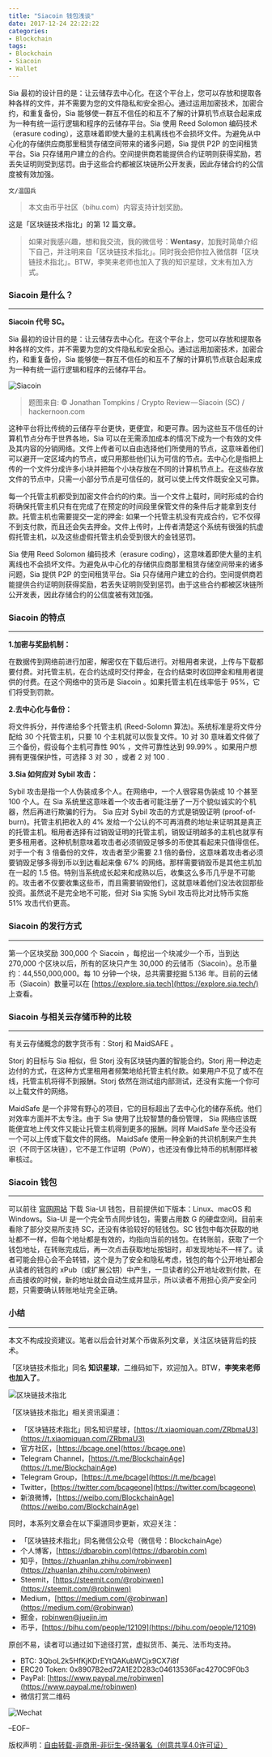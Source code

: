 ```yaml
---
title: "Siacoin 钱包浅谈"
date: 2017-12-24 22:22:22
categories:
- Blockchain
tags:
- Blockchain
- Siacoin
- Wallet
---
```

Sia 最初的设计目的是：让云储存去中心化。在这个平台上，您可以存放和提取各种各样的文件，并不需要为您的文件隐私和安全担心。通过运用加密技术，加密合约，和重复备份，Sia 能够使一群互不信任的和互不了解的计算机节点联合起来成为一种有统一运行逻辑和程序的云储存平台。Sia 使用 Reed Solomon 编码技术（erasure coding），这意味着即使大量的主机离线也不会损坏文件。为避免从中心化的存储供应商那里租赁存储空间带来的诸多问题，Sia 提供 P2P 的空间租赁平台。Sia 只存储用户建立的合约。空间提供商若能提供合约证明则获得奖励，若丢失证明则受到惩罚。由于这些合约都被区块链所公开发表，因此存储合约的公信度被有效加强。
<!-- more -->

`文/温国兵`

> 本文由币乎社区（bihu.com）内容支持计划奖励。

这是「区块链技术指北」的第 12 篇文章。

> 如果对我感兴趣，想和我交流，我的微信号：**Wentasy**，加我时简单介绍下自己，并注明来自「区块链技术指北」。同时我会把你拉入微信群「区块链技术指北」。BTW，李笑来老师也加入了我的知识星球，文末有加入方式。

### Siacoin 是什么？
***

**Siacoin 代号 SC。**

Sia 最初的设计目的是：让云储存去中心化。在这个平台上，您可以存放和提取各种各样的文件，并不需要为您的文件隐私和安全担心。通过运用加密技术，加密合约，和重复备份，Sia 能够使一群互不信任的和互不了解的计算机节点联合起来成为一种有统一运行逻辑和程序的云储存平台。

![Siacoin](https://i.imgur.com/KedYD7P.jpg)

> 题图来自: © Jonathan Tompkins / Crypto Review — Siacoin (SC) / hackernoon.com

这种平台将比传统的云储存平台更快，更便宜，和更可靠。因为这些互不信任的计算机节点分布于世界各地，Sia 可以在无需添加成本的情况下成为一个有效的文件及其内容的分销网络。文件上传者可以自由选择他们所使用的节点，这意味着他们可以避开一定区域内的节点，或只用那些他们认为可信的节点。去中心化是指把上传的一个文件分成许多小块并把每个小块存放在不同的计算机节点上。在这些存放文件的节点中，只需一小部分节点是可信任的，就可以使上传文件既安全又可靠。

每一个托管主机都受到加密文件合约的约束。当一个文件上载时，同时形成的合约将确保托管主机只有在完成了在预定的时间段里保管文件的条件后才能拿到支付款。托管主机也需要提交一定的押金: 如果一个托管主机没有完成合约，它不仅得不到支付款，而且还会失去押金。文件上传时，上传者清楚这个系统有很强的抗虚假托管主机，以及这些虚假托管主机会受到很大的金钱惩罚。

Sia 使用 Reed Solomon 编码技术（erasure coding），这意味着即使大量的主机离线也不会损坏文件。为避免从中心化的存储供应商那里租赁存储空间带来的诸多问题，Sia 提供 P2P 的空间租赁平台。Sia 只存储用户建立的合约。空间提供商若能提供合约证明则获得奖励，若丢失证明则受到惩罚。由于这些合约都被区块链所公开发表，因此存储合约的公信度被有效加强。

### Siacoin 的特点
***

**1.加密与奖励机制：**

在数据传到网络前进行加密，解密仅在下载后进行。对租用者来说，上传与下载都要付费。对托管主机，在合约达成时交付押金，在合约结束时收回押金和租用者提供的付费。在这个网络中的货币是 Siacoin 。如果托管主机在线率低于 95%，它们将受到罚款。

**2.去中心化与备份：**

将文件拆分，并传递给多个托管主机 (Reed-Solomn 算法)。系统标准是将文件分配给 30 个托管主机，只要 10 个主机就可以恢复文件。10 对 30 意味着文件做了三个备份，假设每个主机可靠性 90% ，文件可靠性达到 99.99% 。如果用户想拥有更强保护性，可选择 3 对 30 ，或者 2 对 100 .

**3.Sia 如何应对 Sybil 攻击：**

Sybil 攻击是指一个人伪装成多个人。在网络中，一个人很容易伪装成 10 个甚至 100 个人。在 Sia 系统里这意味着一个攻击者可能注册了一万个貌似诚实的个机器，然后再进行欺骗的行为。 Sia 应对 Sybil 攻击的方式是销毁证明 (proof-of-burn)。托管主机把收入的 4% 发给一个公认的不可再消费的地址来证明其是真正的托管主机。租用者选择有过销毁证明的托管主机，销毁证明越多的主机也就享有更多租用者。这种机制意味着攻击者必须销毁足够多的币使其看起来只值得信任。对于一个有 3 倍备份的文件，攻击者至少需要 2.1 倍的备份，这意味着攻击者必须要销毁足够多得到币以到达看起来像 67% 的网络。那样需要销毁币是其他主机加在一起的 1.5 倍。特别当系统成长起来和成熟以后，收集这么多币几乎是不可能的。攻击者不仅要收集这些币，而且需要销毁他们，这就意味着他们没法收回那些投资。虽然说不是完全地不可能，但对 Sia 实施 Sybil 攻击将比对比特币实施 51% 攻击代价更高。

### Siacoin 的发行方式
***

第一个区块奖励 300,000 个 Siacoin ，每挖出一个块减少一个币，当到达 270,000 个区块以后，所有的区块只产生 30,000 的云储币（Siacoin）。总币量约：44,550,000,000。每 10 分钟一个块，总共需要挖掘 5.136 年。目前的云储币（Siacoin）数量可以在 [https://explore.sia.tech](https://explore.sia.tech/) 上查看。

### Siacoin 与相关云存储币种的比较
***

有关云存储概念的数字货币有：Storj 和 MaidSAFE 。

Storj 的目标与 Sia 相似，但 Storj 没有区块链内置的智能合约。Storj 用一种边走边付的方式，在这种方式里租用者频繁地给托管主机付款。如果用户不见了或不在线，托管主机将得不到报酬。Storj 依然在测试组内部测试，还没有实施一个你可以上载文件的网络。

MaidSafe 是一个非常有野心的项目，它的目标超出了去中心化的储存系统。他们对效率方面并不太专注。由于 Sia 使用了比较智慧的备份管理， Sia 网络应该既能便宜地上传文件又能让托管主机得到更多的报酬。同样 MaidSafe 至今还没有一个可以上传或下载文件的网络。 MaidSafe 使用一种全新的共识机制来产生共识（不同于区块链），它不是工作证明（PoW），也还没有像比特币的机制那样被审核过。

### Siacoin 钱包
***

可以前往 [官网网站](https://sia.tech/apps/) 下载 Sia-UI 钱包，目前提供如下版本：Linux、macOS 和 Windows。Sia-UI 是一个完全节点同步钱包，需要占用数 G 的硬盘空间。目前来看除了部分交易所支持 SC，还没有体验较好的轻钱包。SC 钱包中每次获取的地址都不一样，但每个地址都是有效的，均指向当前的钱包。在转账前，获取了一个钱包地址，在转账完成后，再一次点击获取地址按钮时，却发现地址不一样了。读者可能会担心会不会转错，这个是为了安全和隐私考虑，钱包的每个公开地址都会从读者的钱包的 xPub（或扩展公钥）中产生，一旦读者的公开地址收到付款，在点击接收的时候，新的地址就会自动生成并显示，所以读者不用担心资产安全问题，只需要确认转账地址完全正确。

### 小结
***

本文不构成投资建议。笔者以后会针对某个币做系列文章，关注区块链背后的技术。

「区块链技术指北」同名 **知识星球**，二维码如下，欢迎加入。BTW，**李笑来老师也加入了**。

![区块链技术指北](https://i.imgur.com/pQxlDqF.jpg)

「区块链技术指北」相关资讯渠道：

* 「区块链技术指北」同名知识星球，[https://t.xiaomiquan.com/ZRbmaU3](https://t.xiaomiquan.com/ZRbmaU3)
* 官方社区，[https://bcage.one](https://bcage.one)
* Telegram Channel，[https://t.me/BlockchainAge](https://t.me/BlockchainAge)
* Telegram Group，[https://t.me/bcage](https://t.me/bcage)
* Twitter，[https://twitter.com/bcageone](https://twitter.com/bcageone)
* 新浪微博，[https://weibo.com/BlockchainAge](https://weibo.com/BlockchainAge)

同时，本系列文章会在以下渠道同步更新，欢迎关注：

* 「区块链技术指北」同名微信公众号（微信号：BlockchainAge）
* 个人博客，[https://dbarobin.com](https://dbarobin.com)
* 知乎，[https://zhuanlan.zhihu.com/robinwen](https://zhuanlan.zhihu.com/robinwen)
* Steemit，[https://steemit.com/@robinwen](https://steemit.com/@robinwen)
* Medium，[https://medium.com/@robinwan](https://medium.com/@robinwan)
* 掘金，[robinwen@juejin.im](https://juejin.im/user/5673ccae60b2260ee435f89a/posts)
* 币乎，[https://bihu.com/people/12109](https://bihu.com/people/12109)

原创不易，读者可以通过如下途径打赏，虚拟货币、美元、法币均支持。

* BTC: 3QboL2k5HfKjKDrEYtQAKubWCjx9CX7i8f
* ERC20 Token: 0x8907B2ed72A1E2D283c04613536Fac4270C9F0b3
* PayPal: [https://www.paypal.me/robinwen](https://www.paypal.me/robinwen)
* 微信打赏二维码

![Wechat](https://i.imgur.com/SzoNl5b.jpg)

–EOF–

版权声明：[自由转载-非商用-非衍生-保持署名（创意共享4.0许可证）](http://creativecommons.org/licenses/by-nc-nd/4.0/deed.zh)
